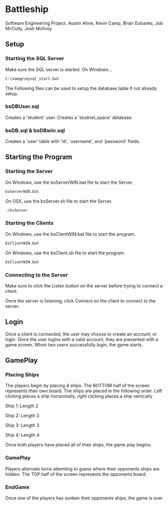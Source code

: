 # Battleship

Software Engineering Project.
Austin Ahne, Kevin Camp, Brian Eubanks, Job McCully, Josh McIlvoy

## Setup

### Starting the SQL Server

Make sure the SQL server is started.
On Windows...

```bash
C:\xampp\mysql_start.bat
```


The Following files can be used to setup the database table if not already setup.

### bsDBUser.sql

Creates a 'student' user.
Creates a 'studnet_space' database.

### bsDB.sql & bsDBwin.sql

Creates a 'user' table with 'id', 'username', and 'password' fields.

## Starting the Program

### Starting the Server

On Windows, use the bsServerWIN.bat file to start the Server.

```bash
bsServerWIN.bat
```
On OSX, use the bsServer.sh file to start the Server.

```bash
./bsServer
```
### Starting the Clients

On Windows, use the bsClientWIN.bat file to start the program.

```bash
bsClientWIN.bat
```

On Windows, use the bsClient.sh file to start the program.

```bash
bsClientWIN.bat
```

### Connecting to the Server

Make sure to click the Listen button on the server before trying to connect a client.

Once the server is listening, click Connect on the client to connect to the server.

## Login

Once a client is connected, the user may choose to create an account, or login. Once the user logins with a valid account,  they are presented with a game screen. When two users successfully login, the game starts.

## GamePlay

### Placing Ships

The players begin by placing 4 ships. The BOTTOM half of the screen represents their own board. The ships are placed in the following order. Left clicking places a ship horizontally, right clicking places a ship vertically

Ship 1: Length 2

Ship 2: Length 3

Ship 3: Length 3

Ship 4: Length 4

Once both players have placed all of their ships, the game play begins.

### GamePlay

Players alternate turns attemting to guess where their opponents ships are hidden. The TOP half of the screen represents the opponents board.

### EndGame

Once one of the players has sunken their opponents ships, the game is over








